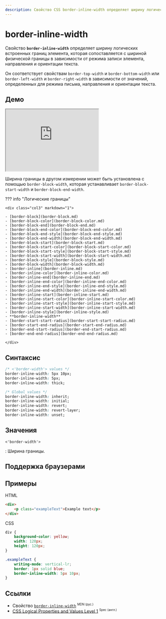 ```yaml
---
description: Свойство CSS border-inline-width определяет ширину логических встроенных границ элемента, которая сопоставляется с шириной физической границы в зависимости от режима записи элемента, направления и ориентации текста.
---
```


# border-inline-width

Свойство **`border-inline-width`** определяет ширину логических встроенных границ элемента, которая сопоставляется с шириной физической границы в зависимости от режима записи элемента, направления и ориентации текста.

Он соответствует свойствам `border-top-width` и `border-bottom-width` или `border-left-width` и `border-right-width` в зависимости от значений, определенных для режима письма, направления и ориентации текста.

## Демо

<iframe class="interactive is-default-height" height="200" src="https://interactive-examples.mdn.mozilla.net/pages/css/border-inline-width.html" title="MDN Web Docs Interactive Example" loading="lazy" data-readystate="complete"></iframe>

Ширина границы в другом измерении может быть установлена ​​с помощью `border-block-width`, которая устанавливает `border-block-start-width` и `border-block-end-width`.

??? info "Логические границы"

    <div class="col3" markdown="1">

    - [border-block](border-block.md)
    - [border-block-color](border-block-color.md)
    - [border-block-end](border-block-end.md)
    - [border-block-end-color](border-block-end-color.md)
    - [border-block-end-style](border-block-end-style.md)
    - [border-block-end-width](border-block-end-width.md)
    - [border-block-start](border-block-start.md)
    - [border-block-start-color](border-block-start-color.md)
    - [border-block-start-style](border-block-start-style.md)
    - [border-block-start-width](border-block-start-width.md)
    - [border-block-style](border-block-style.md)
    - [border-block-width](border-block-width.md)
    - [border-inline](border-inline.md)
    - [border-inline-color](border-inline-color.md)
    - [border-inline-end](border-inline-end.md)
    - [border-inline-end-color](border-inline-end-color.md)
    - [border-inline-end-style](border-inline-end-style.md)
    - [border-inline-end-width](border-inline-end-width.md)
    - [border-inline-start](border-inline-start.md)
    - [border-inline-start-color](border-inline-start-color.md)
    - [border-inline-start-style](border-inline-start-style.md)
    - [border-inline-start-width](border-inline-start-width.md)
    - [border-inline-style](border-inline-style.md)
    - **border-inline-width**
    - [border-start-start-radius](border-start-start-radius.md)
    - [border-start-end-radius](border-start-end-radius.md)
    - [border-end-start-radius](border-end-start-radius.md)
    - [border-end-end-radius](border-end-end-radius.md)

    </div>

## Синтаксис

```css
/* <'border-width'> values */
border-inline-width: 5px 10px;
border-inline-width: 5px;
border-inline-width: thick;

/* Global values */
border-inline-width: inherit;
border-inline-width: initial;
border-inline-width: revert;
border-inline-width: revert-layer;
border-inline-width: unset;
```

## Значения

`<'border-width'>`

: Ширина границы.

## Поддержка браузерами

<p class="ciu_embed" data-feature="mdn-css__properties__border-inline-width" data-periods="future_1,current,past_1,past_2" data-accessible-colours="false"></p>

## Примеры

HTML

```html
<div>
    <p class="exampleText">Example text</p>
</div>
```

CSS

```css
div {
    background-color: yellow;
    width: 120px;
    height: 120px;
}

.exampleText {
    writing-mode: vertical-lr;
    border: 1px solid blue;
    border-inline-width: 5px 10px;
}
```

## Ссылки

-   Свойство [`border-inline-width`](https://developer.mozilla.org/ru/docs/Web/CSS/border-inline-width) <sup><small>MDN (рус.)</small></sup>
-   [CSS Logical Properties and Values Level 1](https://w3c.github.io/csswg-drafts/css-logical/#propdef-border-inline-width) <sup><small>Spec (англ.)</small></sup>
